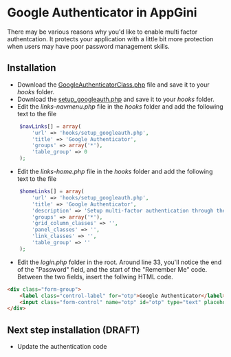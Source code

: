 # Google Authenticator in AppGini
There may be various reasons why you'd like to enable multi factor authentcation. It protects your application with a little bit more protection when users may have poor password management skills.

## Installation
* Download the [GoogleAuthenticatorClass.php](https://github.com/massyn/php-framework/blob/master/GoogleAuthenticatorClass.php) file and save it to your _hooks_ folder.
* Download the [setup_googleauth.php](setup_googleauth.php) and save it to your _hooks_ folder.
* Edit the _links-navmenu.php_ file in the _hooks_ folder and add the following text to the file
```php
	$navLinks[] = array(
		'url' => 'hooks/setup_googleauth.php', 
		'title' => 'Google Authenticator', 
		'groups' => array('*'),
		'table_group' => 0
	);
  ```
  * Edit the _links-home.php_ file in the _hooks_ folder and add the following text to the file
```php
	$homeLinks[] = array(
		'url' => 'hooks/setup_googleauth.php', 
		'title' => 'Google Authenticator', 
		'description' => 'Setup multi-factor authentication through the Google Authenticator mobile app.',
		'groups' => array('*'),
		'grid_column_classes' => '',
		'panel_classes' => '',
		'link_classes' => '',
		'table_group' => ''
	);
```
* Edit the _login.php_ folder in the root.  Around line 33, you'll notice the end of the "Password" field, and the start of the "Remember Me" code.  Between the two fields, insert the follwing HTML code.
```HTML
<div class="form-group">
	<label class="control-label" for="otp">Google Authenticator</label>
	<input class="form-control" name="otp" id="otp" type="text" placeholder="Google Authenticator">
</div>	
```
## Next step installation (DRAFT)


* Update the authentication code
